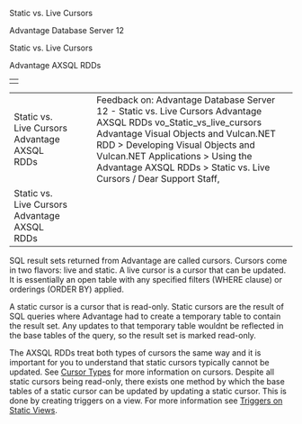 Static vs. Live Cursors




Advantage Database Server 12  

Static vs. Live Cursors

Advantage AXSQL RDDs

|  |
| --- |
|  |

|  |  |  |  |  |
| --- | --- | --- | --- | --- |
| Static vs. Live Cursors  Advantage AXSQL RDDs |  |  | Feedback on: Advantage Database Server 12 - Static vs. Live Cursors Advantage AXSQL RDDs vo\_Static\_vs\_live\_cursors Advantage Visual Objects and Vulcan.NET RDD > Developing Visual Objects and Vulcan.NET Applications > Using the Advantage AXSQL RDDs > Static vs. Live Cursors / Dear Support Staff, |  |
| Static vs. Live Cursors  Advantage AXSQL RDDs |  |  |  |  |

SQL result sets returned from Advantage are called cursors. Cursors come in two flavors: live and static. A live cursor is a cursor that can be updated. It is essentially an open table with any specified filters (WHERE clause) or orderings (ORDER BY) applied.

A static cursor is a cursor that is read-only. Static cursors are the result of SQL queries where Advantage had to create a temporary table to contain the result set. Any updates to that temporary table wouldnt be reflected in the base tables of the query, so the result set is marked read-only.

The AXSQL RDDs treat both types of cursors the same way and it is important for you to understand that static cursors typically cannot be updated. See [Cursor Types](master_cursor_types.htm) for more information on cursors. Despite all static cursors being read-only, there exists one method by which the base tables of a static cursor can be updated by updating a static cursor. This is done by creating triggers on a view. For more information see [Triggers on Static Views](master_triggers_on_static_views.htm).